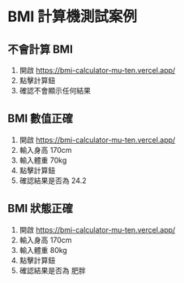 # BMI 計算機測試案例

## 不會計算 BMI

1. 開啟 https://bmi-calculator-mu-ten.vercel.app/
2. 點擊計算鈕
3. 確認不會顯示任何結果

## BMI 數值正確

1. 開啟 https://bmi-calculator-mu-ten.vercel.app/
2. 輸入身高 170cm
3. 輸入體重 70kg
4. 點擊計算鈕
5. 確認結果是否為 24.2

## BMI 狀態正確

1. 開啟 https://bmi-calculator-mu-ten.vercel.app/
2. 輸入身高 170cm
3. 輸入體重 80kg
4. 點擊計算鈕
5. 確認結果是否為 肥胖
